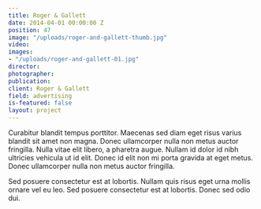 ```yaml
---
title: Roger & Gallett
date: 2014-04-01 00:00:00 Z
position: 47
image: "/uploads/roger-and-gallett-thumb.jpg"
video: 
images:
- "/uploads/roger-and-gallett-01.jpg"
director: 
photographer: 
publication: 
client: Roger & Gallett
field: advertising
is-featured: false
layout: project
---
```


Curabitur blandit tempus porttitor. Maecenas sed diam eget risus varius blandit sit amet non magna. Donec ullamcorper nulla non metus auctor fringilla. Nulla vitae elit libero, a pharetra augue. Nullam id dolor id nibh ultricies vehicula ut id elit. Donec id elit non mi porta gravida at eget metus. Donec ullamcorper nulla non metus auctor fringilla.

Sed posuere consectetur est at lobortis. Nullam quis risus eget urna mollis ornare vel eu leo. Sed posuere consectetur est at lobortis. Donec sed odio dui.